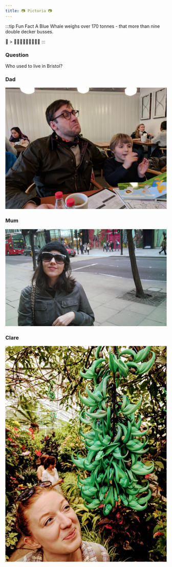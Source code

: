 ```yaml
---
title: 📷 Pictoria 📷
---
```


:::tip Fun Fact
A Blue Whale weighs over 170 tonnes - that more than nine double decker busses.  

🐳 > 🚌🚌🚌🚌🚌🚌🚌🚌🚌
:::

### Question

Who used to live in Bristol?

### Dad
[![lego](../../static/img/duncan.jpg)](../)

### Mum
[![lego](../../static/img/aliya.jpg)](../numberland/welcome)

### Clare
[![lego](../../static/img/clare.jpg)](../)
